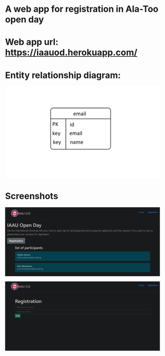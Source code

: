 # A web app for registration in Ala-Too open day
# Web app url: https://iaauod.herokuapp.com/

# Entity relationship diagram:
![](https://github.com/GalliFrey7/web-midterm-2022/blob/main/images/erd.png)

# Screenshots
![](https://github.com/GalliFrey7/web-midterm-2022/blob/main/images/1.png)

![](https://github.com/GalliFrey7/web-midterm-2022/blob/main/images/2.png)
